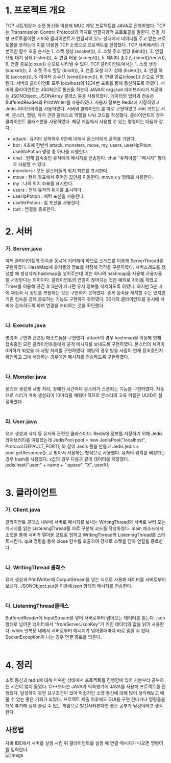 # 1.	프로젝트 개요 </br>
TCP 네트워킹과 소켓 통신을 이용해 MUD 게임 프로젝트를 JAVA로 진행하였다. TCP는 Transmission Control Protocol의 약자로 연결지향적 프로토콜을 말한다. 연결 지향 프로토콜이란 서버와 클라이언트가 연결되어 있느 상태에서 데이터를 주고 받는 프로토콜을 뜻하는데 이를 이용한 TCP 소켓으로 프로젝트를 진행했다.
TCP 서버에서의 기본적인 함수 호출 순서는 1. 소켓 생성 (socket()), 2. 소켓 주소 할당 (bind()), 3. 연결 요청 대기 상태 (listen()), 4. 연결 허용 (accept()), 5. 데이터 송수신 (send()/recv()), 6. 연결 종료(close()) 순으로 나타낼 수 있다.
TCP 클라이언트에서는 1. 소켓 생성 (socket()), 2. 소켓 주소 할당 (bind()), 3. 연결 요청 대기 상태 (listen()), 4. 연결 허용 (accept()), 5. 데이터 송수신 (send()/recv()), 6. 연결 종료(close()) 순으로 진행된다.
서버와 클라이언트 모두 localhost의 1234번 포트를 통해 통신하도록 하였다.
서버와 클라이언트는 JSON으로 통신을 하는데 JAVA의 org.json 라이브러리가 제공하는 JSONObject, JSONArray 클래스 등을 사용하였다.
데이터의 입력과 전송은 BufferedReader와 PrintWriter를 사용하였다.
사용자 정보는 Redis에 저장하였고 Jedis 라이브러리를 사용하였다.
서버와 클라이언트를 따로 구현하였고 서버 코드는 서버, 몬스터, 명령, 유저 관련 클래스로 역할을 나눠 코드를 작성했다. 클라이언트의 경우 클라이언트 클래스만을 사용하였다.
해당 게임에서 사용할 수 있는 명령어는 다음과 같다.
-	attack : 유저의 상하좌우 9칸에 대해서 몬스터에게 공격을 가한다.
-	bot : 4초에 한번씩 attack, monsters, move, my, users, userHpPition, useStoPotion 명령 중 하나를 시행한다.
-	chat : 현재 접속중인 유저에게 메시지를 전송한다. chat "유저이름" "메시지" 형태로 사용할 수 있다.
-	monsters : 모든 몬스터들의 위치 좌표를 표시한다.
-	move : 현재 좌표에서 주어진 값만큼 이동한다. move x y 형태로 사용한다.
-	my : 나의 위치 좌표를 표시한다.
-	users : 전체 유저의 위치를 표시하다.
-	useHpPotion : 체력 포션을 사용한다.
-	useStrPotion : 힘 포션을 사용한다.
-	quit : 연결을 종료한다.

# 2. 서버 </br>
### 가. Server.java </br>
여러 클라이언트의 접속을 동시에 처리해야 하므로 스레드를 이용해 ServerThread를 구현하였다. HashMap에 유저들의 정보를 저장해 각각을 구분하였다. 서버스레드를 생성할 때 생성자에 hashmap을 넣어주는데 이는 하나의 hashmap을 사용해 사용자들을 서장한다는 의미이다. 클라이언트의 연결이 끊어지는 것은 예외로 처리를 하였고 Timer를 이용해 끊긴 후 5분이 지나면 유저 정보를 삭제하도록 하였다. 하지만 5분 내에 재접속 시 정보를 복원하는 것은 구현하지 못하였다. 중복 접속을 캐치할 수는 있지만 기존 접속을 강제 종료하는 기능도 구현하지 못하였다. 30개의 클라이언트를 동시에 서버에 접속하도록 하여 연결을 처리하는 것을 확인했다. </br> </br>
### 나. Execute.java </br>
명령어 구현과 관련된 메소드들을 구현했다. attack의 경우 hashmap을 이용해 현재 접속중인 모든 클라이언트들에게 공격 메시지를 보내도록 구현하였다. 몬스터의 체력이 0이하가 되었을 때 사망 처리를 구현하였다. 채팅의 경우 받을 사람이 현재 접속중인지 확인하고 그에 해당하는 경우에만 메시지를 전송하도록 구현하였다. </br> </br>
### 다. Monster.java </br>
몬스터 생성과 사망 처리, 정해진 시간마다 몬스터가 스폰되는 기능을 구현하였다. 자동으로 스터가 계속 생성되어 10마리를 채워야 하므로 몬스터의 고유 이름은 UUID로 설정하였다. </br> </br>
### 라. User.java </br>
유저 생성과 삭제 등 유저와 관련한 클래스이다. Redis에 정보를 저장하기 위해 Jedis 라이브러리를 이용했는데 JedisPool pool = new JedisPool("localhost", Protocol.DEFAULT_PORT); 와 같이 Jedis 풀을 만들고 Jedis jedis = pool.getResource(); 로 받아서 사용하는 형식으로 사용했다. 유저의 위치를 배정하는 경우 hash를 사용했다. x값의 경우 다음과 같이 데이터를 저장했다. jedis.hset("user:" + name + ":space", "X", userX); </br> </br>
# 3.	클라이언트  </br>
### 가. Client.java </br>
클라이언트 클래스 내부에 서버로 메시지를 보내는 WritingThread와 서버로 부터 오는 메시지를 읽는 ListeningThread를 따로 구분해 코드를 작성하였다. main 메소드에서 소켓을 통해 서버가 열어둔 포트로 접하고 WritingThread와 ListeningThread를 스타트시킨다. quit 명령을 통해 close 함수를 호출하여 강제로 소켓을 닫아 연결을 종료한다. </br></br>
### 나. WritingThread 클래스 </br>
유저 생성과 PrintWriter에 OutputStream을 넣는 식으로 사용해 데이터를 서버로부터 보낸다. JSONObject.put을 이용해 json 형태의 메시지를 전송한다. </br></br>
### 다. ListeningThread클래스 </br>
BufferedReader에 InputStream을 넣어 서버로부터 넘어오는 데이터를 읽는다. json 형태로 넘어온 데이터에서 "fromServerJsonKey"가 키인 데이터의 값을 읽어 사용한다. while 반복문 내에서 서버로부터 메시지가 넘어올때마다 바로 읽을 수 있다. SocketException이 나는 경우 연결 종료를 띄운다. </br></br>

# 4.	정리  </br>
소켓 통신과 redis에 대해 미숙한 상태에서 프로젝트를 진행함에 있어 기본부터 공부하는 시간이 많이 들었다. C++보다는 JAVA가 익숙했기에 JAVA를 사용해 프로젝트를 진행했다. 달성하지 못한 요구조건이 있어 아쉽지만 소켓 통신에 대해 많이 생각해보고 배울 수 있는 좋은 기회가 되었다. 프로젝트 제출 이후에도 GUI를 구현 한다거나 명령들을 더욱 추가해 실제 즐길 수 있는 게임으로 발전시켜본다면 좋은 공부가 될것이라고 생각한다. </br>

## 사용법  </br>
자바 IDE에서 서버를 실행 시킨 뒤 클라이언트를 실행 해 연결 메시지가 나오면 명령어를 입력한다.  </br>
![image](https://user-images.githubusercontent.com/86697585/230768015-39525157-a3c5-4376-a6cf-1037ca6d4337.png)

 

